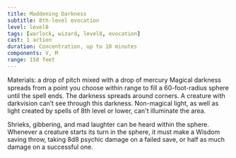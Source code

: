 ```yaml
---
title: Maddening Darkness
subtitle: 8th-level evocation
level: level8
tags: [warlock, wizard, level8, evocation]
cast: 1 action
duration: Concentration, up to 10 minutes
components: V, M
range: 150 feet
---
```

Materials: a drop of pitch mixed with a drop of mercury
Magical darkness spreads from a point you choose within range to ﬁll a 60-foot-radius sphere until the spell ends. The darkness spreads around corners. A creature with darkvision can’t see through this darkness. Non-magical light, as well as light created by spells of 8th level or lower, can't illuminate the area.

Shrieks, gibbering, and mad laughter can be heard within the sphere. Whenever a creature starts its turn in the sphere, it must make a Wisdom saving throw, taking 8d8 psychic damage on a failed save, or half as much damage on a successful one.
